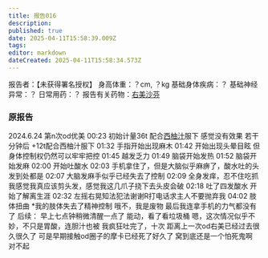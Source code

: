 ```yaml
---
title: 报告016
description: 
published: true
date: 2025-04-11T15:58:39.009Z
tags: 
editor: markdown
dateCreated: 2025-04-11T15:58:34.573Z
---
```


报告者：【未获得署名授权】
身高体重：？cm, ？kg
基础身体疾病：？
基础神经异常：？
日常用药：？
报告有关药物：[右美沙芬](/DXM/)

### 原报告
2024.6.24
第n次od优美
00:23 初始计量36t 配合[西柚汁](/DXM/#CYP3A4%E6%8A%91%E5%88%B6%E5%89%82)服下 感觉没有效果
若干分钟后 +12t配合西柚汁服下
01:32 手指开始出现麻木
01:42 开始出现头晕目眩 但身体控制权仍然可以牢牢把控
01:45 越发乏力
01:49 脑袋开始发热
01:52 脑袋开始发麻
02:00 开始吐酸水
02:03 手机拿住了，但是大脑似乎麻痹了，酸水吐的头发到处都是
02:07 大脑发麻手似乎已经失去了控制
02:09 全身发痒，忍不住吃抓 我感觉我真应该剪头发，感觉我这几爪子挠下去头皮会破
02:18 吐了四发酸水 开始了解离生涯
02:32 左摇右晃知法犯法谢谢R打电话求主人不要抛弃我
04:02 肢体扭曲 *我的肢体失去了精神控制 哦不，我是废物 最后我连拿手机的力气都没有了
后续：
早上七点钟稍微清醒一点了
能动，看了看垃圾桶
嗯，这次情况似乎不妙，不只是胃酸，连胆汁也被
我疯狂吐完了，十次
距离上一次od右美已经过去很久很久了
可是早期接触od圈子的摩卡已经死了好久了
窝到底还是一个怕死鬼啊
对不起

